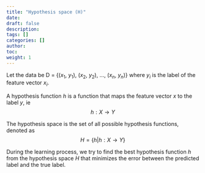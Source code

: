 ```yaml
---
title: "Hypothesis space (H)"
date:
draft: false
description:
tags: []
categories: []
author:
toc:
weight: 1
---
```


Let the data be D = {($x_1$, $y_1$), ($x_2$, $y_2$), ..., ($x_n$, $y_n$)}
where $y_i$ is the label of the feature vector $x_i$.

A hypothesis function $h$ is a function that maps the feature vector $x$ to the label $y$, ie 
$$h: X \to Y$$

The hypothesis space is the set of all possible hypothesis functions, denoted as 
$$H = \{h | h: X \to Y\}$$

During the learning process, we try to find the best hypothesis function $h$ from the hypothesis space $H$ that minimizes the error between the predicted label and the true label.
